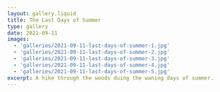 ```yaml
---
layout: gallery.liquid
title: The Last Days of Summer
type: gallery
date: 2021-09-11
images: 
  - 'galleries/2021-09-11-last-days-of-summer-1.jpg'
  - 'galleries/2021-09-11-last-days-of-summer-2.jpg'
  - 'galleries/2021-09-11-last-days-of-summer-3.jpg'
  - 'galleries/2021-09-11-last-days-of-summer-4.jpg'
  - 'galleries/2021-09-11-last-days-of-summer-5.jpg'
excerpt: A hike through the woods duing the waning days of summer.
---
```


